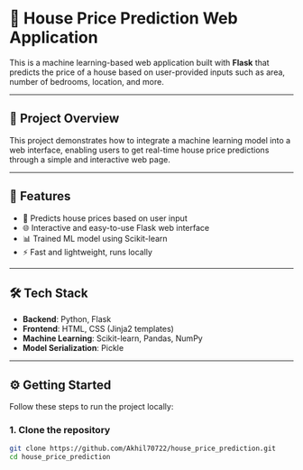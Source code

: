 # 🏡 House Price Prediction Web Application

This is a machine learning-based web application built with **Flask** that predicts the price of a house based on user-provided inputs such as area, number of bedrooms, location, and more.

---

## 📌 Project Overview

This project demonstrates how to integrate a machine learning model into a web interface, enabling users to get real-time house price predictions through a simple and interactive web page.

---

## 🚀 Features

- 🧠 Predicts house prices based on user input
- 🌐 Interactive and easy-to-use Flask web interface
- 📊 Trained ML model using Scikit-learn
- ⚡ Fast and lightweight, runs locally

---

## 🛠️ Tech Stack

- **Backend**: Python, Flask
- **Frontend**: HTML, CSS (Jinja2 templates)
- **Machine Learning**: Scikit-learn, Pandas, NumPy
- **Model Serialization**: Pickle

---

## ⚙️ Getting Started

Follow these steps to run the project locally:

### 1. Clone the repository
```bash
git clone https://github.com/Akhil70722/house_price_prediction.git
cd house_price_prediction




